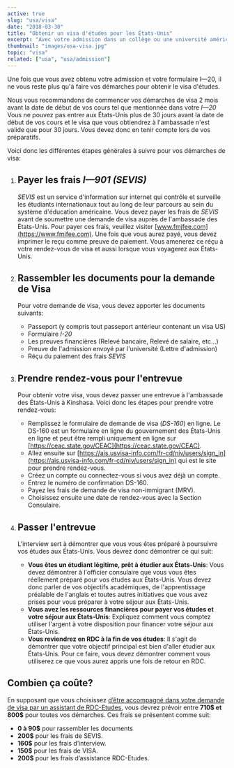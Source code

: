 ```yaml
---
active: true
slug: "usa/visa"
date: "2018-03-30"
title: "Obtenir un visa d'études pour les États-Unis"
excerpt: "Avec votre admission dans un collège ou une université américaine en main, vous devez maintenant faire une demande de visa à l'ambassade des États-Unis. Ce guide vous donne les informations nécessaires et vous explique les différentes étapes à suivre pour obtenir le visa d'études pour les États-Unis."
thumbnail: "images/usa-visa.jpg"
topic: "visa"
related: ["usa", "usa/admission"]
---
```


Une fois que vous avez obtenu votre admission et votre formulaire I—20, il ne vous reste plus qu'à faire vos démarches pour obtenir le visa d'études.

Nous vous recommandons de commencer vos démarches de visa 2 mois avant la date de début de vos cours tel que mentionnée dans votre _I—20_
Vous ne pouvez pas entrer aux États-Unis plus de 30 jours avant la date de début de vos cours et le visa que vous obtiendrez à l'ambassade n'est valide que pour 30 jours.
Vous devez donc en tenir compte lors de vos préparatifs.

Voici donc les différentes étapes générales à suivre pour vos démarches de visa:

1.  ## Payer les frais _I—901 (SEVIS)_

    _SEVIS_ est un service d'information sur internet qui contrôle et surveille les étudiants internationaux tout au long de leur parcours au sein du système d'éducation américaine.
    Vous devez payer les frais de _SEVIS_ avant de soumettre une demande de visa auprès de l'ambassade des États-Unis.
    Pour payer ces frais, veuillez visiter [www.fmjfee.com](https://www.fmjfee.com).
    Une fois que vous aurez payé, vous devez imprimer le reçu comme preuve de paiement. Vous amenerez ce réçu à votre rendez-vous de visa et aussi lorsque vous voyagerez aux États-Unis.

2.  ## Rassembler les documents pour la demande de Visa

    Pour votre demande de visa, vous devez apporter les documents suivants:

    * Passeport (y compris tout passeport antérieur contenant un visa US)
    * Formulaire _I-20_
    * Les preuves financières (Relevé bancaire, Relevé de salaire, etc…)
    * Preuve de l'admission envoyé par l'université (Lettre d'admission)
    * Réçu du paiement des frais _SEVIS_

3.  ## Prendre rendez-vous pour l'entrevue

    Pour obtenir votre visa, vous devez passer une entrevue à l'ambassade des États-Unis à Kinshasa.
    Voici donc les étapes pour prendre votre rendez-vous:

    * Remplissez le formulaire de demande de visa (_DS-160_) en ligne.
      Le DS-160 est un formulaire en ligne du gouvernement des États-Unis en ligne et peut être rempli uniquement en ligne sur [https://ceac.state.gov/CEAC](https://ceac.state.gov/CEAC).
    * Allez ensuite sur [https://ais.usvisa-info.com/fr-cd/niv/users/sign_in](https://ais.usvisa-info.com/fr-cd/niv/users/sign_in) qui est le site pour prendre rendez-vous.
    * Créez un compte ou connectez-vous si vous avez déjà un compte.
    * Entrez le numéro de confirmation DS-160.
    * Payez les frais de demande de visa non-immigrant (MRV).
    * Choisissez ensuite une date de rendez-vous avec la Section Consulaire.

4.  ## Passer l'entrevue
    L'interview sert à démontrer que vous vous êtes préparé à poursuivre vos études aux États-Unis. Vous devrez donc démontrer ce qui suit:
    * **Vous êtes un étudiant légitime, prêt à étudier aux États-Unis**: Vous devez démontrer à l'officier consulaire que vous vous êtes réellement préparé pour vos études aux États-Unis.
      Vous devez donc parler de vos objectifs académiques, de l'apprentissage préalable de l'anglais et toutes autres initiatives que vous avez prises pour vous préparer à votre séjour aux États-Unis.
    * **Vous avez les ressources financières pour payer vos études et votre séjour aux États-Unis**: Expliquez comment vous comptez utiliser l'argent à votre disposition pour financer votre séjour aux États-Unis.
    * **Vous reviendrez en RDC à la fin de vos études**: Il s'agit de démontrer que votre objectif principal est bien d'aller étudier aux États-Unis.
      Pour ce faire, vous devez démontrer comment vous utiliserez ce que vous aurez appris une fois de retour en RDC.

## Combien ça coûte?

En supposant que vous choisissez [d’être accompagné dans votre demande de visa par un assistant de RDC-Etudes](/accompagnement), vous devrez prévoir entre **710$ et 800$** pour toutes vos démarches.
Ces frais se présentent comme suit:

* **0 à 90$** pour rassembler les documents
* **200$** pour les frais de SEVIS.
* **160$** pour les frais d’interview.
* **150$** pour les frais de VISA.
* **200$** pour les frais d’assistance RDC-Etudes.
